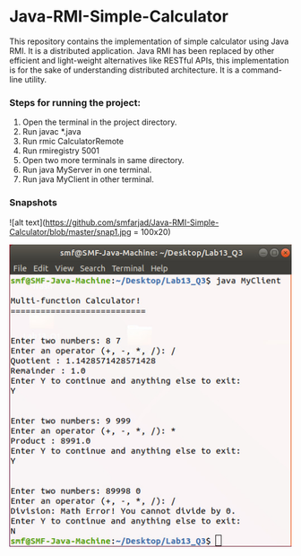 # Java-RMI-Simple-Calculator

This repository contains the implementation of simple calculator using Java RMI. It is a distributed application. Java RMI has been replaced by other efficient and light-weight alternatives like RESTful APIs, this implementation is for the sake of understanding distributed architecture. It is a command-line utility. 

### Steps for running the project:

1. Open the terminal in the project directory.
2. Run javac *.java
3. Run rmic CalculatorRemote
4. Run rmiregistry 5001
5. Open two more terminals in same directory.
6. Run java MyServer in one terminal.
7. Run java MyClient in other terminal.

### Snapshots

![alt text](https://github.com/smfarjad/Java-RMI-Simple-Calculator/blob/master/snap1.jpg = 100x20)

![alt text](https://github.com/smfarjad/Java-RMI-Simple-Calculator/blob/master/snap2.jpg?raw=true)



